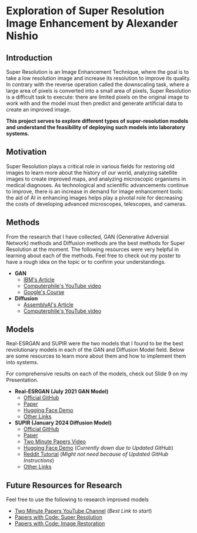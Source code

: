 # Exploration of Super Resolution Image Enhancement by Alexander Nishio

## Introduction
Super Resolution is an Image Enhancement Technique, where the goal is to take a low resolution image and increase its resolution to improve its quality. In contrary with the reverse operation called the downscaling task, where a large area of pixels is converted into a small area of pixels, Super Resolution is a difficult task to execute: there are limited pixels on the original image to work with and the model must then predict and generate artificial data to create an improved image. 

**This project serves to explore different types of super-resolution models and understand the feasibility of deploying such models into laboratory systems.**

## Motivation
Super Resolution plays a critical role in various fields for restoring old images to learn more about the history of our world, analyzing satellite images to create improved maps, and analyzing microscopic organisms in medical diagnoses. As technological and scientific advancements continue to improve, there is an increase in demand for image enhancement tools: the aid of AI in enhancing images helps play a pivotal role for decreasing the costs of developing advanced microscopes, telescopes, and cameras.

## Methods
From the research that I have collected, GAN (Generative Adversial Network) methods and Diffusion methods are the best methods for Super Resolution at the moment. The following resources were very helpful in learning about each of the methods. Feel free to check out my poster to have a rough idea on the topic or to confirm your understandings.
- **GAN**
  - [IBM's Article](https://developer.ibm.com/articles/generative-adversarial-networks-explained/#introduction-to-gans0)
  - [Computerphile's YouTube video](https://www.youtube.com/watch?v=Sw9r8CL98N0)
  - [Google's Course](https://developers.google.com/machine-learning/gan)
- **Diffusion**
  - [AssemblyAI's Article](https://www.assemblyai.com/blog/how-physics-advanced-generative-ai/#generative-ai-with-thermodynamics)
  - [Computerphile's YouTube video](https://www.youtube.com/watch?v=1CIpzeNxIhU)

## Models
Real-ESRGAN and SUPIR were the two models that I found to be the best revolutionary models in each of the GAN and Diffusion Model field. Below are some resources to learn more about them and how to implement them into systems.

For comprehensive results on each of the models, check out Slide 9 on my Presentation.

- **Real-ESRGAN (July 2021 GAN Model)**
  - [Official GitHub](https://github.com/xinntao/Real-ESRGAN)
  - [Paper](https://arxiv.org/abs/2107.10833)
  - [Hugging Face Demo](https://huggingface.co/spaces/akhaliq/Real-ESRGAN)
  - [Other Links](https://github.com/xinntao/Real-ESRGAN?tab=readme-ov-file#-real-esrgan-training-real-world-blind-super-resolution-with-pure-synthetic-data)
- **SUPIR (January 2024 Diffusion Model)**
  - [Official GitHub](https://github.com/Fanghua-Yu/SUPIR)
  - [Paper](https://arxiv.org/abs/2401.13627)
  - [Two Minute Papers Video](https://www.youtube.com/watch?v=POJ1w8H8OjY)
  - [Hugging Face Demo](https://huggingface.co/spaces/Fabrice-TIERCELIN/SUPIR) (*Currently down due to Updated GitHub*)
  - [Reddit Tutorial](https://www.reddit.com/r/StableDiffusion/comments/1b37h5z/supir_super_resolution_tutorial_to_run_it_locally/)   (*Might not need because of Updated GitHub Instructions*)
  - [Other Links](https://github.com/Fanghua-Yu/SUPIR?tab=readme-ov-file#cvpr2024-scaling-up-to-excellence-practicing-model-scaling-for-photo-realistic-image-restoration-in-the-wild)

## Future Resources for Research
Feel free to use the following to research improved models
 - [Two Minute Papers YouTube Channel](https://www.youtube.com/@TwoMinutePapers)    (*Best Link to start*)
 - [Papers with Code: Super Resolution](https://paperswithcode.com/task/super-resolution/latest)
 - [Papers with Code: Image Restoration](https://paperswithcode.com/task/image-restoration/latest)
